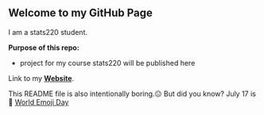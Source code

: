 ## Welcome to my GitHub Page

I am a stats220 student.

**Purpose of this repo:**
- project for my course stats220 will be published here


Link to my [**Website**](https://nosugarzhi.github.io/stats220/).

This README file is also intentionally boring.😐
  But did you know? July 17 is 📅 [World Emoji Day](https://worldemojiday.com/)
